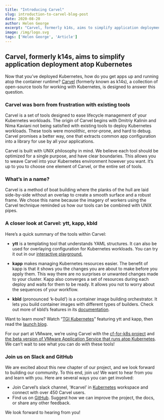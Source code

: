 ```yaml
---
title: "Introducing Carvel"
slug: introduction-to-carvel-blog-post
date: 2020-08-20
author: Helen George
excerpt: "Carvel, formerly k14s, aims to simplify application deployment atop Kubernetes"
image: /img/logo.svg
tags: ['Helen George', 'Article']
---
```



## Carvel, formerly k14s, aims to simplify application deployment atop Kubernetes

Now that you’ve deployed Kubernetes, how do you get apps up and running atop the container runtime?
[Carvel](https://github.com/vmware-tanzu/carvel.dev) (formerly known as k14s), a collection of open-source
tools for working with Kubernetes, is designed to answer this question.

### Carvel was born from frustration with existing tools

Carvel is a set of tools designed to ease lifecycle management of your Kubernetes workloads. The origin
of Carvel begins with Dmitriy Kalinin and Nima Kaviani not being satisfied with existing tools to deploy
Kubernetes workloads. These tools were monolithic, error-prone, and hard to debug. Carvel promises a
better way, one that extracts common app configuration into a library for use by all your
applications.

Carvel is built with UNIX philosophy in mind. We believe each tool should be optimized for a single
purpose, and have clear boundaries. This allows you to weave Carvel into your Kubernetes environment
however you want. It’s up to you to choose one element of Carvel, or the entire set of tools.

### What’s in a name?

Carvel is a method of boat building where the planks of the hull are laid side-by-side without an overlap
to create a smooth surface and a robust frame. We chose this name because the imagery of workers using
the Carvel technique reminded us how our tools can be combined with UNIX pipes.

### A closer look at Carvel: ytt, kapp, kbld

Here’s a quick summary of the tools within Carvel:
* **ytt** is a templating tool that understands YAML structures. It can
also be used for overlaying configuration for Kubernetes workloads. You can try it out in our [interactive playground.](/ytt/#example:example-demo)

* **kapp** makes managing Kubernetes resources easier. The benefit of kapp
is that it
shows you the changes you are about to make before you apply them. This way there are no surprises
or unwanted changes made to your cluster. Kapp also converges a set of resources during each deploy
and waits for them to be ready. It allows you not to worry about the sequences of your workflow.

* **kbld** (pronounced ‘k-build’) is a container image building
orchestrator. It lets you
build container images with different types of builders. Check out more of kbld’s features in its 
[documentation](/kbld/docs/v0.27.0).

Want to learn more? Watch “[TGI Kubernetes](https://www.youtube.com/watch?v=CSglwNTQiYg)” featuring
ytt and kapp, then read the [launch blog](https://tanzu.vmware.com/content/blog/introducing-k14s-kubernetes-tools-simple-and-composable-tools-for-application-deployment).

For our part at VMware, we’re using Carvel with the [cf-for-k8s project](https://github.com/cloudfoundry/cf-for-k8s)
and [the beta version of VMware Application Service that runs atop Kubernetes](https://network.pivotal.io/products/tas-for-kubernetes/).
We can’t wait to see what you can do with these tools!

### Join us on Slack and GitHub
We are excited about this new chapter of our project, and we look forward to building our community. To this
end, join us! We want to hear from you and learn with you. Here are several ways you can get involved:

* Join Carvel’s slack channel, ‘#carvel’ in [Kubernetes](https://kubernetes.slack.com/archives/CH8KCCKA5) workspace
and connect with over 450 Carvel users.
* Find us on [GitHub](https://github.com/vmware-tanzu). Suggest how we can improve the project, the
docs, or share any other feedback.

We look forward to hearing from you!



